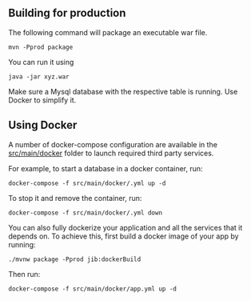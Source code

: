 

## Building for production

The following command will package an executable war file.

    mvn -Pprod package
    
You can run it using
    
    java -jar xyz.war
    
Make sure a Mysql database with the respective table is running. Use Docker to simplify it.



## Using Docker

A number of docker-compose configuration are available in the [src/main/docker](src/main/docker) folder to launch required third party services.

For example, to start a  database in a docker container, run:

    docker-compose -f src/main/docker/.yml up -d

To stop it and remove the container, run:

    docker-compose -f src/main/docker/.yml down

You can also fully dockerize your application and all the services that it depends on.
To achieve this, first build a docker image of your app by running:

    ./mvnw package -Pprod jib:dockerBuild
    

Then run:

    docker-compose -f src/main/docker/app.yml up -d
